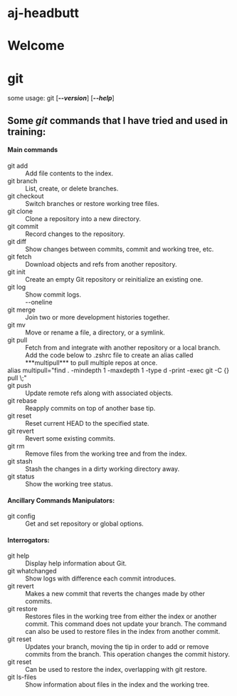 # aj-headbutt

# Welcome

# git 


some usage: git [***--version***] [***--help***]           
 

## Some *git* commands that I have tried and used in training:



#### Main commands

<dl>
<dt>git add</dt>
<dd>Add file contents to the index.</dd>
<dt>git branch</dt>
<dd>List, create, or delete branches.</dd>
<dt>git checkout</dt>
<dd>Switch branches or restore working tree files.</dd>
<dt>git clone</dt>
<dd>Clone a repository into a new directory.</dd>
<dt>git commit</dt>
<dd>Record changes to the repository.</dd>
<dt>git diff</dt>
<dd>Show changes between commits, commit and working tree, etc.</dd>
<dt>git fetch</dt>
<dd>Download objects and refs from another repository.</dd>
<dt>git init</dt>
<dd>Create an empty Git repository or reinitialize an existing one.</dd>
<dt>git log</dt>
<dd>Show commit logs.</dd>
<dd>--oneline</dd>
<dt>git merge</dt>
<dd>Join two or more development histories together.</dd>
<dt>git mv</dt>
<dd>Move or rename a file, a directory, or a symlink.</dd>
<dt>git pull</dt>
<dd>Fetch from and integrate with another repository or a local branch.</dd>
<dd>Add the code below to .zshrc file to create an alias called ***multipull*** to pull multiple repos at once.</dd>
alias multipull="find . -mindepth 1 -maxdepth 1 -type d -print -exec git -C {} pull \;"

<dt>git push</dt>
<dd>Update remote refs along with associated objects.</dd>
<dt>git rebase</dt>
<dd>Reapply commits on top of another base tip.</dd>
<dt>git reset</dt>
<dd>Reset current HEAD to the specified state.</dd>
<dt>git revert</dt>
<dd>Revert some existing commits.</dd>
<dt>git rm</dt>
<dd>Remove files from the working tree and from the index.</dd>
<dt>git stash</dt>
<dd>Stash the changes in a dirty working directory away.</dd>
<dt>git status</dt>
<dd>Show the working tree status.</dd>


#### Ancillary Commands Manipulators:

<dt>git config</dt>
<dd>Get and set repository or global options.</dd>



#### Interrogators:


<dt>git help</dt>
<dd>Display help information about Git.</dd>
<dt>git whatchanged</dt>
<dd>Show logs with difference each commit introduces.</dd>
<dt>git revert</dt>
<dd>Makes a new commit that reverts the changes made by other commits.</dd>
<dt>git restore</dt>
<dd>Restores files in the working tree from either the index or another commit. This command does not update your branch. The command can also be used to restore files in the index from another commit.</dd>
<dt>git reset</dt>
<dd>Updates your branch, moving the tip in order to add or remove commits from the branch. This operation changes the commit history.</dd>
<dt>git reset</dt>
<dd>Can be used to restore the index, overlapping with git restore.</dd>
<dt>git ls-files</dt>
<dd>Show information about files in the index and the working tree.</dd>

